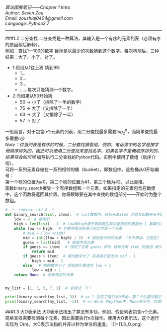 _*算法图解笔记——Chapter 1 Intro*_  
_Author:    Seven Zou_  
_Email:     zoushiqi0404@gmail.com_  
_Language:  Python2.7_
* * *
###1.2 二分查找
二分查找是一种算法，其输入是一个有序的元素列表（必须有序的原因稍后解释）。  
例如：查找1—100的数字 目标是以最少的次数猜到这个数字。每次猜测后，三种结果：大了、小了、对了。  
* 1.假设从1往上猜 猜到99:
    - 1...
    - 2...
    - 3...
    - ......每次只能猜测一个数字。  
* 2.而如果从50开始猜:
    - 50 -> 小了（排除了一半的数字）
    - 75 -> 大了（又排除了一半）
    - 63 -> 大了（又排除了一半）
    - 57 -> 对了

一般而言，对于包含n个元素的列表，用二分查找最多需要$log_2^n$，而简单查找最多需要n步  
_Note：仅当列表是有序的时候，二分查找猜管用。例如，电话簿中的名字是按字母顺序排列的，因此可以使用二分查找来查找名字。如果名字不是俺顺序排列的，结果将会如何呢_
    编写执行二分查找的Python代码。实例中使用了数组（后序介绍）。  
    可将一系列元素存储在一系列相邻的桶（bucket），即数组中。这些桶从0开始编号：  
    第一个桶的位置为#0，第二个桶的位置为#1，第三个桶为#2，以此类推。  
    函数binary_search接受一个有序数组和一个元素。如果指定的元素包含在数组中，这个函数将返回其位置。你将跟踪要在其中查找的数组部分——开始时为整个数组。
```python
# -*- coding: utf-8 -*-    
def binary_search(list, item):  # list数据包，目标元素item 注意写函数开头不能为数字，必须带冒号：
    low = 0  # 低索引
    high = len(list) - 1  # low和high用于跟踪要在其中查找的列表部分 | 高索引为 len - 1（初始低索引为0）
    while low <= high:  # 只要范围没有缩小到之包含一个元素
        # mid = (low +high)
        mid = int((low + high) / 2)  # 就检查中间的元素 （书中错误，已更正）
        guess = list[mid]   # 获取中间元素
        if guess == item:  # 找到了元素 guess 即为 目标元素 item 则返回 索引 mid
            return mid
        if guess > item:  # 猜的数字大了 将高索引更改为 mid - 1
            high = mid - 1
        else:  # 猜的数字小了 将低索引更改为 low + 1
            low = mid + 1
    return None  # 没有指定的元素


my_list = [1, 3, 5, 7, 9]  # 来测试一下！

print(binary_search(my_list, 3))  # => 1 别忘了索引从0开始，第二个位置的索引为1
print(binary_search(my_list, -1))  # => None 在python中，None表示空，它意味着没有找到指定的元素
```
###1.3 大O表示法
大O表示法指出了算法有多快。例如，假设列表包含n个元素。简单查找需要检测每个元素，因此需要执行n次操作。使用大O表示法，这个运行实际为 O(n)。大O表示法指的并非以秒为单位的速度。
![]=(1.3_O.png)




